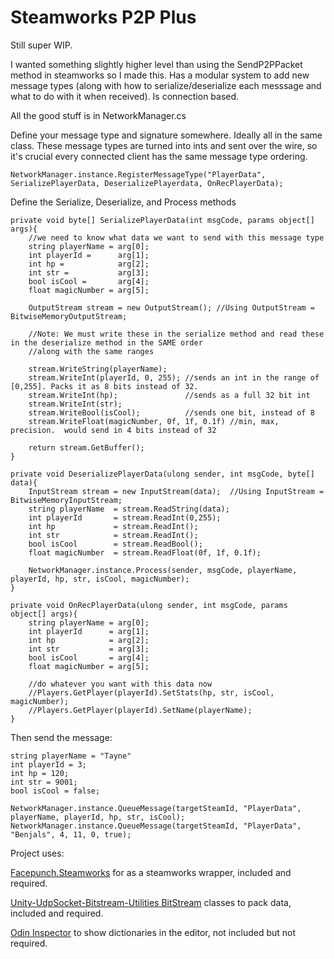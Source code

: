 # Steamworks P2P Plus

Still super WIP.

I wanted something slightly higher level than using the SendP2PPacket method in steamworks so I made this. Has a modular system to add new message types (along with how to serialize/deserialize each messsage and what to do with it when received).  Is connection based.

All the good stuff is in NetworkManager.cs

Define your message type and signature somewhere. Ideally all in the same class. These message types are turned into ints and sent over the wire, so it's crucial every connected client has the same message type ordering.
```
NetworkManager.instance.RegisterMessageType("PlayerData", SerializePlayerData, DeserializePlayerdata, OnRecPlayerData);
````

Define the Serialize, Deserialize, and Process methods
```
private void byte[] SerializePlayerData(int msgCode, params object[] args){    
    //we need to know what data we want to send with this message type
    string playerName = arg[0];
    int playerId =      arg[1];
    int hp =            arg[2];
    int str =           arg[3];
    bool isCool =       arg[4];
    float magicNumber = arg[5];
    
    OutputStream stream = new OutputStream(); //Using OutputStream = BitwiseMemoryOutputStream;
    
    //Note: We must write these in the serialize method and read these in the deserialize method in the SAME order
    //along with the same ranges
    
    stream.WriteString(playerName);
    stream.WriteInt(playerId, 0, 255); //sends an int in the range of [0,255]. Packs it as 8 bits instead of 32.
    stream.WriteInt(hp);               //sends as a full 32 bit int
    stream.WriteInt(str);
    stream.WriteBool(isCool);          //sends one bit, instead of 8
    stream.WriteFloat(magicNumber, 0f, 1f, 0.1f) //min, max, precision.  would send in 4 bits instead of 32
    
    return stream.GetBuffer();
}

private void DeserializePlayerData(ulong sender, int msgCode, byte[] data){
    InputStream stream = new InputStream(data);  //Using InputStream = BitwiseMemoryInputStream;
    string playerName  = stream.ReadString(data);
    int playerId       = stream.ReadInt(0,255);
    int hp             = stream.ReadInt();
    int str            = stream.ReadInt();
    bool isCool        = stream.ReadBool();
    float magicNumber  = stream.ReadFloat(0f, 1f, 0.1f);
    
    NetworkManager.instance.Process(sender, msgCode, playerName, playerId, hp, str, isCool, magicNumber);
}

private void OnRecPlayerData(ulong sender, int msgCode, params object[] args){
    string playerName = arg[0];
    int playerId      = arg[1];
    int hp            = arg[2];
    int str           = arg[3];
    bool isCool       = arg[4];
    float magicNumber = arg[5];
    
    //do whatever you want with this data now
    //Players.GetPlayer(playerId).SetStats(hp, str, isCool, magicNumber);
    //Players.GetPlayer(playerId).SetName(playerName);
}
```

Then send the message:
```
string playerName = "Tayne"
int playerId = 3;
int hp = 120;
int str = 9001;
bool isCool = false;

NetworkManager.instance.QueueMessage(targetSteamId, "PlayerData", playerName, playerId, hp, str, isCool);
NetworkManager.instance.QueueMessage(targetSteamId, "PlayerData", "Benjals", 4, 11, 0, true);
```

Project uses:

[Facepunch.Steamworks](https://github.com/Facepunch/Facepunch.Steamworks) for as a steamworks wrapper, included and required. 


[Unity-UdpSocket-Bitstream-Utilities BitStream](https://github.com/M-Aghasi/Unity-UdpSocket-BitStream-Utilities) classes to pack data, included and required. 


[Odin Inspector](https://assetstore.unity.com/packages/tools/utilities/odin-inspector-and-serializer-89041) to show dictionaries in the editor, not included but not required.
